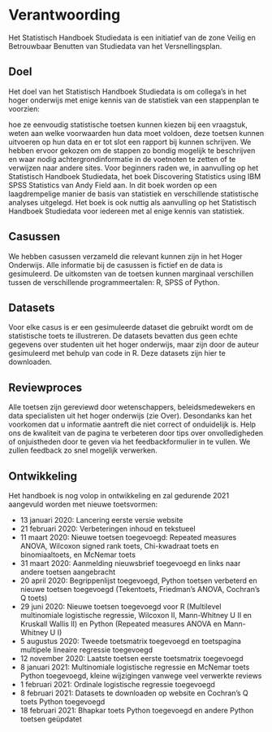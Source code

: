 # Verantwoording
Het Statistisch Handboek Studiedata is een initiatief van de zone Veilig en Betrouwbaar Benutten van Studiedata van het Versnellingsplan.

## Doel
Het doel van het Statistisch Handboek Studiedata is om collega’s in het hoger onderwijs met enige kennis van de statistiek van een stappenplan te voorzien:

hoe ze eenvoudig statistische toetsen kunnen kiezen bij een vraagstuk,
weten aan welke voorwaarden hun data moet voldoen,
deze toetsen kunnen uitvoeren op hun data
en er tot slot een rapport bij kunnen schrijven.
We hebben ervoor gekozen om de stappen zo bondig mogelijk te beschrijven en waar nodig achtergrondinformatie in de voetnoten te zetten of te verwijzen naar andere sites. Voor beginners raden we, in aanvulling op het Statistisch Handboek Studiedata, het boek Discovering Statistics using IBM SPSS Statistics van Andy Field aan. In dit boek worden op een laagdrempelige manier de basis van statistiek en verschillende statistische analyses uitgelegd. Het boek is ook nuttig als aanvulling op het Statistisch Handboek Studiedata voor iedereen met al enige kennis van statistiek.

## Casussen
We hebben casussen verzameld die relevant kunnen zijn in het Hoger Onderwijs. Alle informatie bij de casussen is fictief en de data is gesimuleerd. De uitkomsten van de toetsen kunnen marginaal verschillen tussen de verschillende programmeertalen: R, SPSS of Python.

## Datasets
Voor elke casus is er een gesimuleerde dataset die gebruikt wordt om de statistische toets te illustreren. De datasets bevatten dus geen echte gegevens over studenten uit het hoger onderwijs, maar zijn door de auteur gesimuleerd met behulp van code in R. Deze datasets zijn hier te downloaden.

## Reviewproces
Alle toetsen zijn gereviewd door wetenschappers, beleidsmedewekers en data specialisten uit het hoger onderwijs (zie Over). Desondanks kan het voorkomen dat u informatie aantreft die niet correct of onduidelijk is. Help ons de kwaliteit van de pagina te verbeteren door tips over onvolledigheden of onjuistheden door te geven via het feedbackformulier in te vullen. We zullen feedback zo snel mogelijk verwerken.

## Ontwikkeling
Het handboek is nog volop in ontwikkeling en zal gedurende 2021 aangevuld worden met nieuwe toetsvormen:

  - 13 januari 2020: Lancering eerste versie website
  - 21 februari 2020: Verbeteringen inhoud en tekstueel
  - 11 maart 2020: Nieuwe toetsen toegevoegd: Repeated measures ANOVA, Wilcoxon signed rank toets, Chi-kwadraat toets en binomiaaltoets, en McNemar toets
  - 31 maart 2020: Aanmelding nieuwsbrief toegevoegd en links naar andere toetsen aangebracht
  - 20 april 2020: Begrippenlijst toegevoegd, Python toetsen verbeterd en nieuwe toetsen toegevoegd (Tekentoets, Friedman’s ANOVA, Cochran’s Q toets)
  - 29 juni 2020: Nieuwe toetsen toegevoegd voor R (Multilevel multinomiale logistische regressie, Wilcoxon II, Mann-Whitney U II en Kruskall Wallis II) en Python (Repeated measures ANOVA en Mann-Whitney U I)
  - 5 augustus 2020: Tweede toetsmatrix toegevoegd en toetspagina multipele lineaire regressie toegevoegd
  - 12 november 2020: Laatste toetsen eerste toetsmatrix toegevoegd
  - 8 januari 2021: Multinomiale logistische regressie en McNemar toets Python toegevoegd, kleine wijzigingen vanwege veel verwerkte reviews
  - 1 februari 2021: Ordinale logistische regressie toegevoegd
  - 8 februari 2021: Datasets te downloaden op website en Cochran’s Q toets Python toegevoegd
  - 18 februari 2021: Bhapkar toets Python toegevoegd en andere Python toetsen geüpdatet
